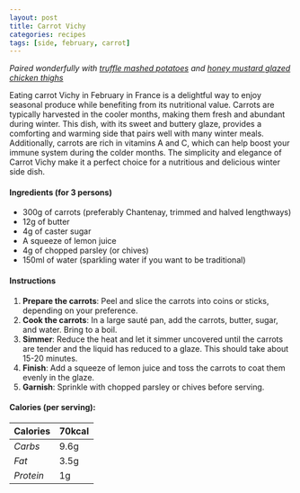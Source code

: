 ```yaml
---
layout: post
title: Carrot Vichy
categories: recipes
tags: [side, february, carrot]
---
```


*Paired wonderfully with <a href="/recipes/truffle-mashed-potatoes">truffle mashed potatoes</a> and <a href="/recipes/honey-mustard-glazed-chicken-thighs">honey mustard glazed chicken thighs</a>*

Eating carrot Vichy in February in France is a delightful way to enjoy seasonal produce while benefiting from its nutritional value. Carrots are typically harvested in the cooler months, making them fresh and abundant during winter. This dish, with its sweet and buttery glaze, provides a comforting and warming side that pairs well with many winter meals. Additionally, carrots are rich in vitamins A and C, which can help boost your immune system during the colder months. The simplicity and elegance of Carrot Vichy make it a perfect choice for a nutritious and delicious winter side dish.

#### Ingredients (for 3 persons)
- 300g of carrots (preferably Chantenay, trimmed and halved lengthways)
- 12g of butter
- 4g of caster sugar
- A squeeze of lemon juice
- 4g of chopped parsley (or chives)
- 150ml of water (sparkling water if you want to be traditional)

#### Instructions

1. **Prepare the carrots**: Peel and slice the carrots into coins or sticks, depending on your preference.
2. **Cook the carrots**: In a large sauté pan, add the carrots, butter, sugar, and water. Bring to a boil.
3. **Simmer**: Reduce the heat and let it simmer uncovered until the carrots are tender and the liquid has reduced to a glaze. This should take about 15-20 minutes.
4. **Finish**: Add a squeeze of lemon juice and toss the carrots to coat them evenly in the glaze.
5. **Garnish**: Sprinkle with chopped parsley or chives before serving.

#### Calories (per serving):

| **Calories** | 70kcal |
| ----------- | ----------- |
| *Carbs* | 9.6g |
| *Fat* | 3.5g |
| *Protein* | 1g |